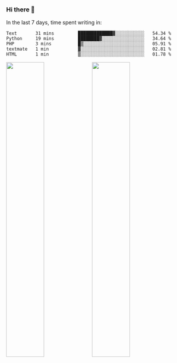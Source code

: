 ### Hi there 👋

In the last 7 days, time spent writing in:

<!--START_SECTION:waka-->
```text
Text       31 mins         █████████████▓░░░░░░░░░░░   54.34 % 
Python     19 mins         ████████▓░░░░░░░░░░░░░░░░   34.64 % 
PHP        3 mins          █▒░░░░░░░░░░░░░░░░░░░░░░░   05.91 % 
textmate   1 min           ▓░░░░░░░░░░░░░░░░░░░░░░░░   02.81 % 
HTML       1 min           ▒░░░░░░░░░░░░░░░░░░░░░░░░   01.78 % 
```
<!--END_SECTION:waka-->

<img src="https://wakatime.com/share/@jimtje/5d0c92de-08f8-4a72-8f2f-6a9693d1e318.svg" width=45% height=45%> <img src="https://wakatime.com/share/@jimtje/501498ae-bda5-4da7-a89d-b40bcdd5556d.svg" width=45% height=45%>
